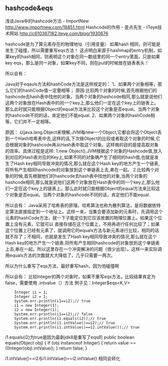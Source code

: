 ## hashcode&eqs
浅谈Java中的hashcode方法 - ImportNew
http://www.importnew.com/18851.html
Hashcode的作用 - 差点先生 - ITeye技术网站
http://c610367182.iteye.com/blog/1930676

hashcode是为了算元素存在的物理地址（引用变量）
如果hash 相同，则可能是发生了碰撞，所以需要重写eqs方法！
这点明白来源于hashmap的entry机制，如果key的hash相同，则表明这个对象在同一数组里的同一个entry里面，只是如果key eqs，那么是同一对象，如果key不同，则在put的时候放在链表表头！

所以会有：

Java对于eqauls方法和hashCode方法是这样规定的： 
           1、如果两个对象相等，那么它们的hashCode值一定要相等； 
           原因:比较两个对象的时候,首先根据他们的hashcode去hash表中找他的对象，当两个对象的hashcode相同,那么就是说他们这两个对象放在Hash表中的同一个key上,那么他们一定在这个key上的链表上。那么此时就只能根据Object的equal方法来比较这个对象是否equal。当两个对象的hashcode不同的话，肯定他们不能equal. 
           2、如果两个对象的hashCode相等，它们并不一定相等。 
           
 原因：
 以java.lang.Object来理解,JVM每new一个Object,它都会将这个Object丢到一个Hash哈希表中去,这样的话,下次做Object的比较或者取这个对象的时候,它会根据对象的hashcode再从Hash表中取这个对象。这样做的目的是提高取对象的效率。具体过程是这样: 
1.new Object(),JVM根据这个对象的Hashcode值,放入到对应的Hash表对应的Key上,如果不同的对象确产生了相同的hash值,也就是发生了Hash key相同导致冲突的情况,那么就在这个Hash key的地方产生一个链表,将所有产生相同hashcode的对象放到这个单链表上去,串在一起。 
2.比较两个对象的时候,首先根据他们的hashcode去hash表中找他的对象,当两个对象的hashcode相同,那么就是说他们这两个对象放在Hash表中的同一个key上,那么他们一定在这个key上的链表上。那么此时就只能根据Object的equal方法来比较这个对象是否equal。当两个对象的hashcode不同的话，肯定他们不能equal. 

 
所以会有：
Java采用了哈希表的原理。哈希算法也称为散列算法，是将数据依特定算法直接指定到一个地址上。这样一来，当集合要添加新的元素时，先调用这个元素的hashCode方法，就一下子能定位到它应该放置的物理位置上。如果这个位置上没有元素，它就可以 直接存储在这个位置上，不用再进行任何比较了；如果这个位置上已经有元素了，就调用它的equals方法与新元素进行比较，相同的话就不存了；不相同，也就是发生了Hash key相同导致冲突的情况,那么就在这个Hash key的地方产生一个链表,将所有产生相同hashcode的对象放到这个单链表上去,串在一起。所以这里存在一个冲突解决的问题（很少出现）。这样一来实际调用equals方法的次数就大大降低了，几乎只需要一两次。 

所以为什么重写了eqs方法，最好重写hash，因为怕碰撞啊

所以会有：
 比较Integer的两个对象时，如果不重写eqs方法，比较结果肯定为false，需要使用 .intvalue（）方法
 例子见：Integer$eqs<K,V>
 
 		Integer i1 = 1;
		Integer i2 = 1;
		System.err.println(i1==i2);// true
		i1 = new Integer(1);
		i2 = new Integer(1);
		System.err.println(i1==i2);// false
		System.err.println(i1.equals(i2));// true
		System.err.println(i1.intValue()==i2);// true
		System.err.println(i1.intValue()==i2.intValue());// true
		
 i1.equals(i2)为true是因为最新jdk8是重写了eqs的
 public boolean equals(Object obj) {
        if (obj instanceof Integer) {
            return value == ((Integer)obj).intValue();
        }
        return false;
    }
 
 i1.intValue()==i2与i1.intValue()==i2.intValue() 相同会转化
 